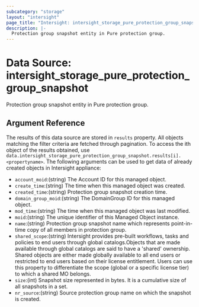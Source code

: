 ```yaml
---
subcategory: "storage"
layout: "intersight"
page_title: "Intersight: intersight_storage_pure_protection_group_snapshot"
description: |-
  Protection group snapshot entity in Pure protection group.
---
```


# Data Source: intersight_storage_pure_protection_group_snapshot
Protection group snapshot entity in Pure protection group.
## Argument Reference
The results of this data source are stored in `results` property.
All objects matching the filter criteria are fetched through pagination.
To access the ith object of the results obtained, use `data.intersight_storage_pure_protection_group_snapshot.results[i].<propertyname>`.
The following arguments can be used to get data of already created objects in Intersight appliance:
* `account_moid`:(string) The Account ID for this managed object. 
* `create_time`:(string) The time when this managed object was created. 
* `created_time`:(string) Protection group snapshot creation time. 
* `domain_group_moid`:(string) The DomainGroup ID for this managed object. 
* `mod_time`:(string) The time when this managed object was last modified. 
* `moid`:(string) The unique identifier of this Managed Object instance. 
* `name`:(string) Protection group snapshot name which represents point-in-time copy of all members in protection group. 
* `shared_scope`:(string) Intersight provides pre-built workflows, tasks and policies to end users through global catalogs.Objects that are made available through global catalogs are said to have a 'shared' ownership. Shared objects are either made globally available to all end users or restricted to end users based on their license entitlement. Users can use this property to differentiate the scope (global or a specific license tier) to which a shared MO belongs. 
* `size`:(int) Snapshot size represented in bytes. It is a cumulative size of all snapshots in a set. 
* `nr_source`:(string) Source protection group name on which the snapshot is created. 
 
